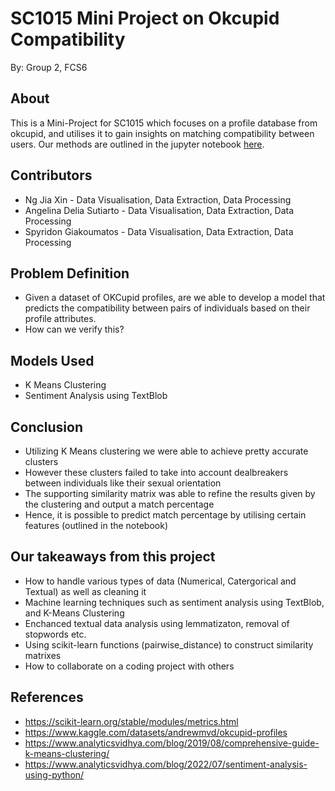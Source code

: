 # SC1015 Mini Project on Okcupid Compatibility

By: Group 2, FCS6

About
---
This is a Mini-Project for SC1015 which focuses on a profile database from okcupid, and utilises it to gain insights on matching compatibility between users. Our methods are outlined in the jupyter notebook [here](https://github.com/millerdefoe/okc-compatibility/blob/main/SC1015_Group2_MiniProject.ipynb).

Contributors
---

- Ng Jia Xin - Data Visualisation, Data Extraction, Data Processing
- Angelina Delia Sutiarto - Data Visualisation, Data Extraction, Data Processing
- Spyridon Giakoumatos - Data Visualisation, Data Extraction, Data Processing

Problem Definition
---
- Given a dataset of OKCupid profiles, are we able to develop a model that predicts the compatibility between pairs of individuals based on their profile attributes.
- How can we verify this?

Models Used
---
- K Means Clustering
- Sentiment Analysis using TextBlob

Conclusion
---
- Utilizing K Means clustering we were able to achieve pretty accurate clusters
- However these clusters failed to take into account dealbreakers between individuals like their sexual orientation
- The supporting similarity matrix was able to refine the results given by the clustering and output a match percentage
- Hence, it is possible to predict match percentage by utilising certain features (outlined in the notebook)

Our takeaways from this project
---
- How to handle various types of data (Numerical, Catergorical and Textual) as well as cleaning it
- Machine learning techniques such as sentiment analysis using TextBlob, and K-Means Clustering
- Enchanced textual data analysis using lemmatizaton, removal of stopwords etc.  
- Using scikit-learn functions (pairwise_distance) to construct similarity matrixes
- How to collaborate on a coding project with others

References
---
- https://scikit-learn.org/stable/modules/metrics.html
- https://www.kaggle.com/datasets/andrewmvd/okcupid-profiles
- https://www.analyticsvidhya.com/blog/2019/08/comprehensive-guide-k-means-clustering/
- https://www.analyticsvidhya.com/blog/2022/07/sentiment-analysis-using-python/
